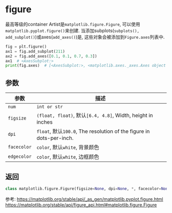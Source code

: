 # figure

最高等级的container Artist是`matplotlib.figure.Figure`, 可以使用`matplotlib.pyplot.figure()`来创建.
当添加subplots(`subplots(), add_subplot()`)或axes(`add_axes()`)是, 这些对象会被添加到`Figure.axes`列表中.
```python
fig = plt.figure()
ax1 = fig.add_subplot(211)
ax2 = fig.add_axes([0.1, 0.1, 0.7, 0.3])
ax1  # <AxesSubplot:>
print(fig.axes)  # [<AxesSubplot:>, <matplotlib.axes._axes.Axes object at 0x7f0768702be0>]
```

## 参数
参数|描述
--|--
`num` |`int or str` |`figure`的id
`figsize`|`(float, float)`, 默认`[6.4, 4.8]`, Width, height in inches
`dpi`|`float`, 默认`100.0`, The resolution of the figure in dots-per-inch.
`facecolor`|`color`, 默认`white`, 背景颜色
`edgecolor`|`color`, 默认`white`, 边框颜色


## 返回
```python
class matplotlib.figure.Figure(figsize=None, dpi=None, *, facecolor=None, edgecolor=None, linewidth=0.0, frameon=None, subplotpars=None, tight_layout=None, constrained_layout=None, layout=None, **kwargs)[source]
```



参考:
https://matplotlib.org/stable/api/_as_gen/matplotlib.pyplot.figure.html
https://matplotlib.org/stable/api/figure_api.html#matplotlib.figure.Figure